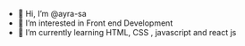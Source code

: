 - 👋 Hi, I’m @ayra-sa
- 👀 I’m interested in Front end Development
- 🌱 I’m currently learning HTML, CSS , javascript and react js

<!---
ayra-sa/ayra-sa is a ✨ special ✨ repository because its `README.md` (this file) appears on your GitHub profile.
You can click the Preview link to take a look at your changes.
--->
